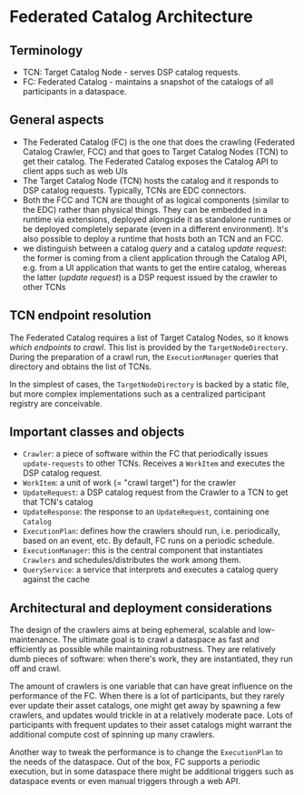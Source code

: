 # Federated Catalog Architecture

## Terminology

- TCN: Target Catalog Node - serves DSP catalog requests.
- FC: Federated Catalog - maintains a snapshot of the catalogs of all participants in a dataspace.

## General aspects

- The Federated Catalog (FC) is the one that does the crawling (Federated Catalog Crawler, FCC) and that goes to
  Target Catalog Nodes (TCN) to get their catalog. The Federated Catalog exposes the Catalog API to client apps such
  as web UIs
- The Target Catalog Node (TCN) hosts the catalog and it responds to DSP catalog requests. Typically, TCNs are EDC
  connectors.
- Both the FCC and TCN are thought of as logical components (similar to the EDC) rather than physical things. They can
  be embedded in a runtime via extensions, deployed alongside it as standalone runtimes or be deployed completely
  separate (even in a different environment). It's also possible to deploy a runtime that hosts both an TCN and an FCC.
- we distinguish between a catalog _query_ and a catalog _update request_: the former is coming from a client
  application through the Catalog API, e.g. from a UI application that wants to get the entire catalog, whereas the
  latter (_update request_) is a DSP request issued by the crawler to other TCNs

## TCN endpoint resolution

The Federated Catalog requires a list of Target Catalog Nodes, so it knows _which endpoints to crawl_. This list is
provided by the `TargetNodeDirectory`. During the preparation of a crawl run, the `ExecutionManager` queries that
directory and obtains the list of TCNs.

In the simplest of cases, the `TargetNodeDirectory` is backed by a static file, but more complex implementations such as
a centralized participant registry are conceivable.

## Important classes and objects

- `Crawler`: a piece of software within the FC that periodically issues `update-requests` to other TCNs. Receives
  a `WorkItem` and executes the DSP catalog request.
- `WorkItem`: a unit of work (= "crawl target") for the crawler
- `UpdateRequest`: a DSP catalog request from the Crawler to a TCN to get that TCN's catalog
- `UpdateResponse`: the response to an `UpdateRequest`, containing one `Catalog`
- `ExecutionPlan`: defines how the crawlers should run, i.e. periodically, based on an event, etc. By default, FC runs
  on a periodic schedule.
- `ExecutionManager`: this is the central component that instantiates `Crawlers` and schedules/distributes the work
  among them.
- `QueryService`: a service that interprets and executes a catalog query against the cache

## Architectural and deployment considerations

The design of the crawlers aims at being ephemeral, scalable and low-maintenance. The ultimate goal is
to crawl a dataspace as fast and efficiently as possible while maintaining robustness. They are relatively dumb pieces
of software: when there's work, they are instantiated, they run off and crawl.

The amount of crawlers is one variable that can have great influence on the performance of the FC. When there is a
lot of participants, but they rarely ever update their asset catalogs, one might get away by spawning a few crawlers,
and updates would trickle in at a relatively moderate pace.
Lots of participants with frequent updates to their asset catalogs might warrant the additional compute cost of spinning
up many crawlers.

Another way to tweak the performance is to change the `ExecutionPlan` to the needs of the dataspace. Out of the box, FC
supports a periodic execution, but in some dataspace there might be additional triggers such as dataspace events or even
manual triggers through a web API.
